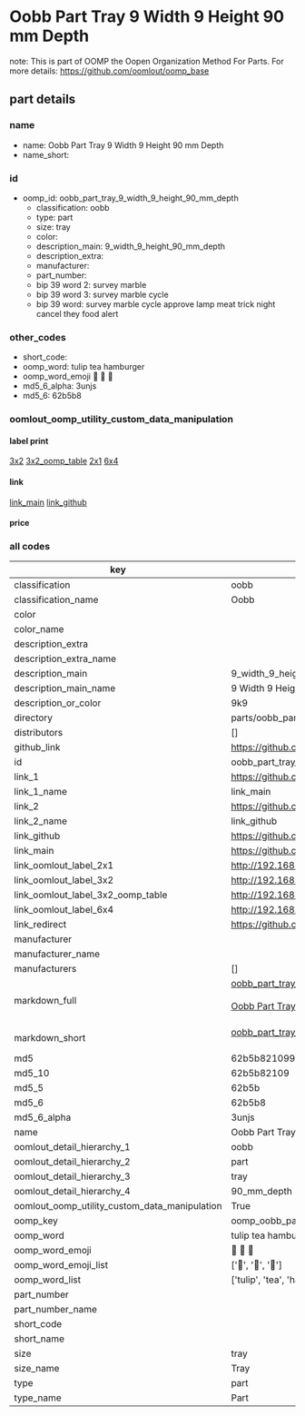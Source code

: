 # Oobb Part Tray 9 Width 9 Height 90 mm Depth  

note: This is part of OOMP the Oopen Organization Method For Parts. For more details: https://github.com/oomlout/oomp_base

##  part details
  







### name
* name: Oobb Part Tray 9 Width 9 Height 90 mm Depth
* name_short: 
### id
* oomp_id: oobb_part_tray_9_width_9_height_90_mm_depth
  * classification: oobb
  * type: part
  * size: tray
  * color: 
  * description_main: 9_width_9_height_90_mm_depth
  * description_extra: 
  * manufacturer: 
  * part_number: 
  * bip 39 word 2: survey marble
  * bip 39 word 3: survey marble cycle
  * bip 39 word: survey marble cycle approve lamp meat trick night cancel they food alert

### other_codes
* short_code: 
* oomp_word: tulip tea hamburger
* oomp_word_emoji :tulip: :tea: :hamburger:
* md5_6_alpha: 3unjs
* md5_6: 62b5b8






### oomlout_oomp_utility_custom_data_manipulation
#### label print
[3x2](http://192.168.1.245:1112/?label=oomp%203unjs)
[3x2_oomp_table](http://192.168.1.108:1112/?label=oomp%203unjs)
[2x1](http://192.168.1.242:1112/?label=oomp%203unjs)
[6x4](http://192.168.1.55:1112/?label=oomp%203unjs)    

#### link

[link_main](https://github.com/oomlout/oomlout_oomp_version_1_messy/tree/main/parts/oobb_part_tray_9_width_9_height_90_mm_depth) [link_github](https://github.com/oomlout/oomlout_oomp_version_1_messy/tree/main/parts/oobb_part_tray_9_width_9_height_90_mm_depth)                             

#### price







### all codes 
| key | value |  
| --- | --- |  
| classification | oobb |  
| classification_name | Oobb |  
| color |  |  
| color_name |  |  
| description_extra |  |  
| description_extra_name |  |  
| description_main | 9_width_9_height_90_mm_depth |  
| description_main_name | 9 Width 9 Height 90 mm Depth |  
| description_or_color | 9k9 |  
| directory | parts/oobb_part_tray_9_width_9_height_90_mm_depth |  
| distributors | [] |  
| github_link | https://github.com/oomlout/oomlout_oomp_part_src/tree/main/parts/oobb_part_tray_9_width_9_height_90_mm_depth |  
| id | oobb_part_tray_9_width_9_height_90_mm_depth |  
| link_1 | https://github.com/oomlout/oomlout_oomp_version_1_messy/tree/main/parts/oobb_part_tray_9_width_9_height_90_mm_depth |  
| link_1_name | link_main |  
| link_2 | https://github.com/oomlout/oomlout_oomp_version_1_messy/tree/main/parts/oobb_part_tray_9_width_9_height_90_mm_depth |  
| link_2_name | link_github |  
| link_github | https://github.com/oomlout/oomlout_oomp_version_1_messy/tree/main/parts/oobb_part_tray_9_width_9_height_90_mm_depth |  
| link_main | https://github.com/oomlout/oomlout_oomp_version_1_messy/tree/main/parts/oobb_part_tray_9_width_9_height_90_mm_depth |  
| link_oomlout_label_2x1 | http://192.168.1.242:1112/?label=oomp%203unjs |  
| link_oomlout_label_3x2 | http://192.168.1.245:1112/?label=oomp%203unjs |  
| link_oomlout_label_3x2_oomp_table | http://192.168.1.108:1112/?label=oomp%203unjs |  
| link_oomlout_label_6x4 | http://192.168.1.55:1112/?label=oomp%203unjs |  
| link_redirect | https://github.com/oomlout/oomlout_oomp_version_1_messy/tree/main/parts/oobb_part_tray_9_width_9_height_90_mm_depth |  
| manufacturer |  |  
| manufacturer_name |  |  
| manufacturers | [] |  
| markdown_full | [oobb_part_tray_9_width_9_height_90_mm_depth](none)<br>[](none)<br>[Oobb Part Tray 9 Width 9 Height 90 Mm Depth](none)<br><br> |  
| markdown_short | [oobb_part_tray_9_width_9_height_90_mm_depth](none)<br><br> |  
| md5 | 62b5b82109959d0e283e60ac6da1eed5 |  
| md5_10 | 62b5b82109 |  
| md5_5 | 62b5b |  
| md5_6 | 62b5b8 |  
| md5_6_alpha | 3unjs |  
| name | Oobb Part Tray 9 Width 9 Height 90 mm Depth |  
| oomlout_detail_hierarchy_1 | oobb |  
| oomlout_detail_hierarchy_2 | part |  
| oomlout_detail_hierarchy_3 | tray |  
| oomlout_detail_hierarchy_4 | 90_mm_depth |  
| oomlout_oomp_utility_custom_data_manipulation | True |  
| oomp_key | oomp_oobb_part_tray_9_width_9_height_90_mm_depth |  
| oomp_word | tulip tea hamburger |  
| oomp_word_emoji | :tulip: :tea: :hamburger: |  
| oomp_word_emoji_list | [':tulip:', ':tea:', ':hamburger:'] |  
| oomp_word_list | ['tulip', 'tea', 'hamburger'] |  
| part_number |  |  
| part_number_name |  |  
| short_code |  |  
| short_name |  |  
| size | tray |  
| size_name | Tray |  
| type | part |  
| type_name | Part |  
